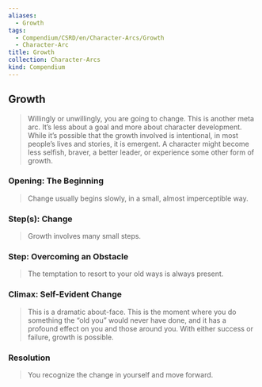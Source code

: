 ```yaml
---
aliases:
  - Growth
tags:
  - Compendium/CSRD/en/Character-Arcs/Growth
  - Character-Arc
title: Growth
collection: Character-Arcs
kind: Compendium
---
```

## Growth
>Willingly or unwillingly, you are going to change. This is another meta arc. It’s less about a goal and more about character development. While it’s possible that the growth involved is intentional, in most people’s lives and stories, it is emergent. A character might become less selfish, braver, a better leader, or experience some other form of growth.
### Opening: The Beginning  
>Change usually begins slowly, in a small, almost imperceptible way.
### Step(s): Change  
>Growth involves many small steps. 
### Step: Overcoming an Obstacle  
>The temptation to resort to your old ways is always present. 
### Climax: Self-Evident Change  
>This is a dramatic about-face. This is the moment where you do something the “old you” would never have done, and it has a profound effect on you and those around you. With either success or failure, growth is possible.
### Resolution  
>You recognize the change in yourself and move forward.